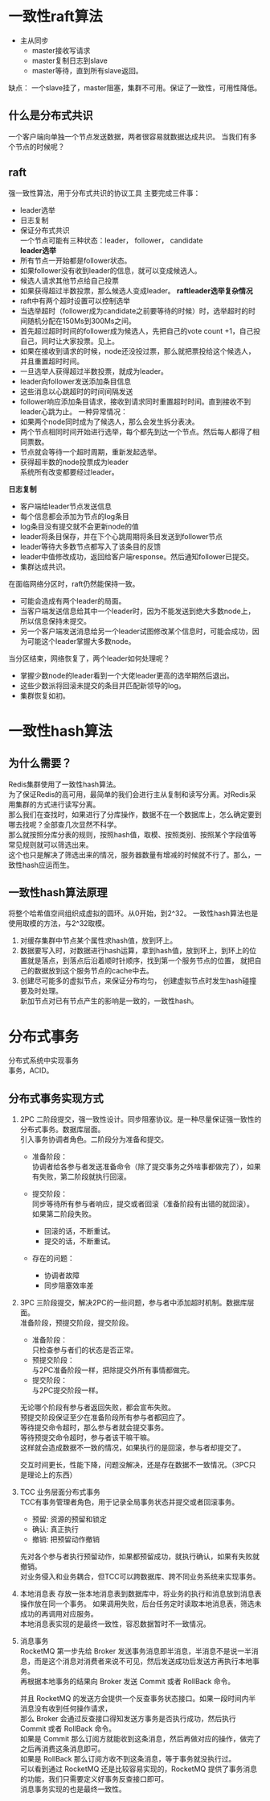 # 一致性raft算法
- 主从同步
    - master接收写请求
    - master复制日志到slave
    - master等待，直到所有slave返回。

缺点： 一个slave挂了，master阻塞，集群不可用。保证了一致性，可用性降低。      
## 什么是分布式共识
一个客户端向单独一个节点发送数据，两者很容易就数据达成共识。
当我们有多个节点的时候呢？                  
## raft
强一致性算法，用于分布式共识的协议工具
主要完成三件事：
- leader选举
- 日志复制
- 保证分布式共识      
一个节点可能有三种状态：leader， follower， candidate         
**leader选举**
- 所有节点一开始都是follower状态。
- 如果follower没有收到leader的信息，就可以变成候选人。
- 候选人请求其他节点给自己投票
- 如果获得超过半数投票，那么候选人变成leader。
**raftleader选举复杂情况**
- raft中有两个超时设置可以控制选举
- 当选举超时（follower成为candidate之前要等待的时候）时，选举超时的时间随机分配在150Ms到300Ms之间。
- 首先超过超时时间的follower成为候选人，先把自己的vote count +1，自己投自己，同时让大家投票。见上。
- 如果在接收到请求的时候，node还没投过票，那么就把票投给这个候选人，并且重置超时时间。
- 一旦选举人获得超过半数投票，就成为leader。
- leader向follower发送添加条目信息
- 这些消息以心跳超时的时间间隔发送
- follower响应添加条目请求，接收到请求同时重置超时时间。直到接收不到leader心跳为止。
一种异常情况：
- 如果两个node同时成为了候选人，那么会发生拆分表决。
- 两个节点相同时间开始进行选举，每个都先到达一个节点。然后每人都得了相同票数。
- 节点就会等待一个超时周期，重新发起选举。      
- 获得超半数的node投票成为leader                          
系统所有改变都要经过leader。 
                      
**日志复制**                                    
- 客户端给leader节点发送信息
- 每个信息都会添加为节点的log条目
- log条目没有提交就不会更新node的值
- leader将条目保存，并在下个心跳周期将条目发送到follower节点
- leader等待大多数节点都写入了该条目的反馈
- leader中值修改成功，返回给客户端response。然后通知follower已提交。
- 集群达成共识。

在面临网络分区时，raft仍然能保持一致。
- 可能会造成有两个leader的局面。
- 当客户端发送信息给其中一个leader时，因为不能发送到绝大多数node上，所以信息保持未提交。
- 另一个客户端发送消息给另一个leader试图修改某个信息时，可能会成功，因为可能这个leader掌握大多数node。

当分区结束，网络恢复了，两个leader如何处理呢？
- 掌握少数node的leader看到一个大佬leader更高的选举期然后退出。
- 这些少数派将回滚未提交的条目并匹配新领导的log。
- 集群恢复如初。                       
# 一致性hash算法
## 为什么需要？
Redis集群使用了一致性hash算法。            
为了保证Redis的高可用，最简单的我们会进行主从复制和读写分离。对Redis采用集群的方式进行读写分离。               
那么我们在查找时，如果进行了分库操作，数据不在一个数据库上，怎么确定要到哪去找呢？全部查几次显然不科学。            
那么就按照分库分表的规则，按照hash值，取模、按照类别、按照某个字段值等常见规则就可以筛选出来。               
这个也只是解决了筛选出来的情况，服务器数量有增减的时候就不行了。那么，一致性hash应运而生。                         
## 一致性hash算法原理
将整个哈希值空间组织成虚拟的圆环。从0开始，到2^32。
一致性hash算法也是使用取模的方法，与2^32取模。

1. 对缓存集群中节点某个属性求hash值，放到环上。              
2. 数据要写入时，对数据进行hash运算，拿到hash值，放到环上，到环上的位置就是落点，到落点后沿着顺时针顺序，找到第一个服务节点的位置，
    就把自己的数据放到这个服务节点的cache中去。                                 
3. 创建尽可能多的虚拟节点，来保证分布均匀， 创建虚拟节点时发生hash碰撞要及时处理。                                     
新加节点对已有节点产生的影响是一致的，一致性hash。                     
    
# 分布式事务
分布式系统中实现事务          
事务，ACID。                    

## 分布式事务实现方式
1. 2PC 二阶段提交，强一致性设计。同步阻塞协议。是一种尽量保证强一致性的分布式事务。数据库层面。                                                    
    引入事务协调者角色。二阶段分为准备和提交。                   
    - 准备阶段：                 
        协调者给各参与者发送准备命令（除了提交事务之外啥事都做完了），如果有失败，第二阶段就执行回滚。                 
    - 提交阶段：                     
        同步等待所有参与者响应，提交或者回滚（准备阶段有出错的就回滚）。                     
        如果第二阶段失败。
         - 回滚的话，不断重试。           
         - 提交的话，不断重试。               
    
    - 存在的问题：                    
        - 协调者故障        
        - 同步阻塞效率差
        
2. 3PC 三阶段提交，解决2PC的一些问题，参与者中添加超时机制。数据库层面。                        
    准备阶段，预提交阶段，提交阶段。                    
    - 准备阶段：                     
        只检查参与者们的状态是否正常。                     
    - 预提交阶段：                                
        与2PC准备阶段一样，把除提交外所有事情都做完。                            
    - 提交阶段：                             
        与2PC提交阶段一样。                     
        
    无论哪个阶段有参与者返回失败，都会宣布失败。                      
    预提交阶段保证至少在准备阶段所有参与者都回应了。                        
    等待提交命令超时，那么参与者就会提交事务。                           
    等待预提交命令超时，参与者该干嘛干嘛。                             
    这样就会造成数据不一致的情况，如果执行的是回滚，参与者却提交了。                                         
    
    交互时间更长，性能下降，问题没解决，还是存在数据不一致情况。（3PC只是理论上的东西）                                  
  
3. TCC 业务层面分布式事务  
    TCC有事务管理者角色，用于记录全局事务状态并提交或者回滚事务。                                                                                    
    - 预留: 资源的预留和锁定                                      
    - 确认: 真正执行                
    - 撤销: 把预留动作撤销               
  
    先对各个参与者执行预留动作，如果都预留成功，就执行确认，如果有失败就撤销。                                     
    对业务侵入和业务耦合，但TCC可以跨数据库、跨不同业务系统来实现事务。                           

4. 本地消息表
    存放一张本地消息表到数据库中，将业务的执行和消息放到消息表操作放在同一个事务。 
    如果调用失败，后台任务定时读取本地消息表，筛选未成功的再调用对应服务。                 
    本地消息表实现的是最终一致性，容忍数据暂时不一致情况。                 
5.  消息事务                
    RocketMQ
    第一步先给 Broker 发送事务消息即半消息，半消息不是说一半消息，而是这个消息对消费者来说不可见，然后发送成功后发送方再执行本地事务。                           
    再根据本地事务的结果向 Broker 发送 Commit 或者 RollBack 命令。
    
    并且 RocketMQ 的发送方会提供一个反查事务状态接口。如果一段时间内半消息没有收到任何操作请求，                 
    那么 Broker 会通过反查接口得知发送方事务是否执行成功，然后执行 Commit 或者 RollBack 命令。                                                                       
    如果是 Commit 那么订阅方就能收到这条消息，然后再做对应的操作，做完了之后再消费这条消息即可。                                                                
    如果是 RollBack 那么订阅方收不到这条消息，等于事务就没执行过。                                                                           
    可以看到通过 RocketMQ 还是比较容易实现的，RocketMQ 提供了事务消息的功能，我们只需要定义好事务反查接口即可。                  
    消息事务实现的也是最终一致性。                                                           